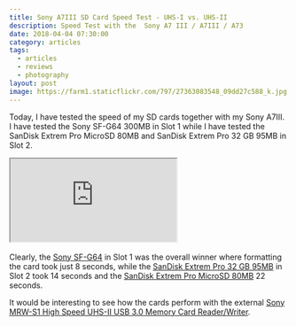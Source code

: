 ```yaml
---
title: Sony A7III SD Card Speed Test - UHS-I vs. UHS-II
description: Speed Test with the  Sony A7 III / A7III / A73
date: 2018-04-04 07:30:00
category: articles
tags:
  - articles
  - reviews
  - photography
layout: post
image: https://farm1.staticflickr.com/797/27363083548_09dd27c588_k.jpg
---
```


Today, I have tested the speed of my SD cards together with my Sony A7III. I have tested the Sony SF-G64 300MB in Slot 1 while I have tested the SanDisk Extrem Pro MicroSD 80MB and SanDisk Extrem Pro 32 GB 95MB in Slot 2.
<br>
<div class="embed-responsive embed-responsive-16by9">
    <iframe class="embed-responsive-item" src="https://www.youtube-nocookie.com/embed/WoEu2DLDTTk"></iframe>
</div>

<br>
Clearly, the <a rel="nofollow" href="https://amzn.to/2EktfFL" >Sony SF-G64</a> in Slot 1 was the overall winner where formatting the card took just 8 seconds, while the <a rel="nofollow" href="https://amzn.to/2EjJenM" >SanDisk Extrem Pro 32 GB 95MB</a> in Slot 2 took 14 seconds and the <a rel="nofollow" href="https://amzn.to/2q8NEsi" >SanDisk Extrem Pro MicroSD 80MB</a> 22 seconds.

It would be interesting to see how the cards perform with the external <a rel="nofollow" href="https://amzn.to/2Ej6Jxj" >Sony MRW-S1 High Speed UHS-II USB 3.0 Memory Card Reader/Writer</a>.
